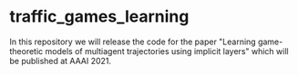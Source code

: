 # traffic_games_learning
In this repository we will release the code for the paper "Learning game-theoretic models of multiagent trajectories using implicit layers" which will be published at AAAI 2021.
